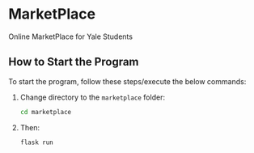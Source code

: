 # MarketPlace
Online MarketPlace for Yale Students

## How to Start the Program

To start the program, follow these steps/execute the below commands:

1. Change directory to the `marketplace` folder:

   ```bash
   cd marketplace
2. Then:
   ```bash
   flask run
